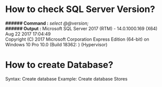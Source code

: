 How to check SQL Server Version?
====================================
**###### Command :**    *select @@version;*                                                           
**###### Output  :**	   Microsoft SQL Server 2017 (RTM) - 14.0.1000.169 (X64)   Aug 22 2017 17:04:49   
                 Copyright (C) 2017 Microsoft Corporation  Express Edition (64-bit) on 
                 Windows 10 Pro 10.0 <X64> (Build 18362: ) (Hypervisor)                       

How to create Database?
=======================
Syntax: Create database <yourdatabasename>
Example: Create database Stores
